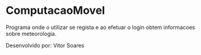 # ComputacaoMovel

Programa onde o utilizar se regista e ao efetuar o login obtem informacoes sobre meteorologia.

Desenvolvido por:
Vitor Soares
